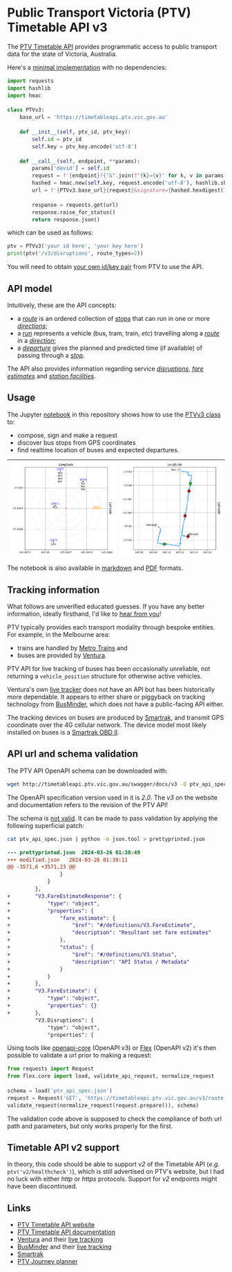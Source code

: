 # Public Transport Victoria (PTV) Timetable API v3
The [PTV Timetable API](https://www.ptv.vic.gov.au/footer/data-and-reporting/datasets/ptv-timetable-api/) provides programmatic access to public transport data for the state of Victoria, Australia.

Here's a [minimal implementation](https://github.com/r1cc4rdo/PTV_v3/blob/main/ptvv3.py) with no dependencies:
``` python
import requests
import hashlib
import hmac

class PTVv3:    
    base_url = 'https://timetableapi.ptv.vic.gov.au'

    def __init__(self, ptv_id, ptv_key):
        self.id = ptv_id
        self.key = ptv_key.encode('utf-8')

    def __call__(self, endpoint, **params):
        params['devid'] = self.id
        request = f'{endpoint}?{"&".join(f"{k}={v}" for k, v in params.items())}'
        hashed = hmac.new(self.key, request.encode('utf-8'), hashlib.sha1)
        url = f'{PTVv3.base_url}{request}&signature={hashed.hexdigest()}'

        response = requests.get(url)
        response.raise_for_status()
        return response.json()
```
which can be used as follows:
``` python
ptv = PTVv3('your id here', 'your key here')
print(ptv('/v3/disruptions', route_types=2))
```
You will need to obtain [your own id/key pair](https://www.ptv.vic.gov.au/assets/default-site/footer/data-and-reporting/Datasets/PTV-Timetable-API/60096c0692/PTV-Timetable-API-key-and-signature-document.rtf) from PTV to use the API.

## API model
Intuitively, these are the API concepts:
* a *[route](https://timetableapi.ptv.vic.gov.au/swagger/ui/index#!/Routes)* is an ordered collection of *[stops](https://timetableapi.ptv.vic.gov.au/swagger/ui/index#!/Stops)* that can run in one or more *[directions](https://timetableapi.ptv.vic.gov.au/swagger/ui/index#!/Directions)*;
* a *[run](https://timetableapi.ptv.vic.gov.au/swagger/ui/index#!/Runs)* represents a vehicle (bus, tram, train, *etc*) travelling along a *[route](https://timetableapi.ptv.vic.gov.au/swagger/ui/index#!/Routes)* in a *[direction](https://timetableapi.ptv.vic.gov.au/swagger/ui/index#!/Directions)*;
* a *[departure](https://timetableapi.ptv.vic.gov.au/swagger/ui/index#!/Departures)* gives the planned and predicted time (if available) of passing through a *[stop](https://timetableapi.ptv.vic.gov.au/swagger/ui/index#!/Stops)*.

The API also provides information regarding service *[disruptions](https://timetableapi.ptv.vic.gov.au/swagger/ui/index#!/Disruptions)*, *[fare estimates](https://timetableapi.ptv.vic.gov.au/swagger/ui/index#!/FareEstimate)* and *[station facilities](https://timetableapi.ptv.vic.gov.au/swagger/ui/index#!/Stops)*.

## Usage
The Jupyter [notebook](ptv.ipynb) in this repository shows how to use the [PTVv3 class](https://github.com/r1cc4rdo/PTV_v3/blob/638a3d1f62ab8f67c67166decac6d7c42e65694c/ptvv3.py#L6) to:
* compose, sign and make a request
* discover bus stops from GPS coordinates
* find realtime location of buses and expected departures.

|![](media/stops.png)|![](media/buses.png)|
| ------------------ | ------------------ |

The notebook is also available in [markdown](media/notebook.md) and [PDF](media/notebook.pdf) formats.

## Tracking information
What follows are unverified educated guesses. If you have any better information, ideally firsthand, I'd like to [hear from you](https://github.com/r1cc4rdo/PTV_v3/discussions)!

PTV typically provides each transport modality through bespoke entities. For example, in the Melbourne area:
* trains are handled by [Metro Trains](https://www.metrotrains.com.au/) and
* buses are provided by [Ventura](https://www.venturabus.com.au/).

PTV API for live tracking of buses has been occasionally unreliable, not returning a ```vehicle_position``` structure for otherwise active vehicles.

Ventura's own [live tracker](https://www.venturabus.com.au/live-tracking) does not have an API but has been historically more dependable. It appears to either share or piggyback on tracking technology from [BusMinder](https://www.busminder.com.au), which does not have a public-facing API either.

The tracking devices on buses are produced by [Smartrak](https://smartrak.com), and transmit GPS coordinate over the 4G cellular network. The device model most likely installed on buses is a [Smartrak OBD II](https://go.smartrak.com/rs/040-SMS-890/images/PDF-Product-Brochure-1199-OBD-II.pdf).

## API url and schema validation
The PTV API OpenAPI schema can be downloaded with:
``` bash
wget http://timetableapi.ptv.vic.gov.au/swagger/docs/v3 -O ptv_api_spec.json
```
The OpenAPI specification version used in it is *2.0*. The *v3* on the website and documentation refers to the revision of the PTV API!

The schema is [not valid](https://timetableapi.ptv.vic.gov.au/swagger/ui/index#!/FareEstimate/FareEstimate_GetFareEstimateByZone:~:text=%3Cspan%20class%3D%22strong%22%3EV3.FareEstimateResponse%20is%20not%20defined!%3C/span%3E). It can be made to pass validation by applying the following superficial patch:
``` bash
cat ptv_api_spec.json | python -m json.tool > prettyprinted.json
```
``` patch
--- prettyprinted.json	2024-03-26 01:38:49
+++ modified.json	2024-03-26 01:39:11
@@ -3571,6 +3571,23 @@
                 }
             }
         },
+        "V3.FareEstimateResponse": {
+            "type": "object",
+            "properties": {
+                "fare_estimate": {
+                    "$ref": "#/definitions/V3.FareEstimate",
+                    "description": "Resultant set fare estimates"
+                },
+                "status": {
+                    "$ref": "#/definitions/V3.Status",
+                    "description": "API Status / Metadata"
+                }
+            }
+        },
+        "V3.FareEstimate": {
+            "type": "object",
+            "properties": {}
+        },
         "V3.Disruptions": {
             "type": "object",
             "properties": {
```
Using tools like [openapi-core](https://github.com/python-openapi/openapi-core) (OpenAPI v3) or [Flex](https://github.com/pipermerriam/flex) (OpenAPI v2) it's then possible to validate a url prior to making a request:
``` python
from requests import Request
from flex.core import load, validate_api_request, normalize_request

schema = load('ptv_api_spec.json')
request = Request('GET', 'https://timetableapi.ptv.vic.gov.au/v3/route_types')
validate_request(normalize_request(request.prepare()), schema)
```
The validation code above is supposed to check the compliance of both url path and parameters, but only works properly for the first.

## Timetable API v2 support
In theory, this code should be able to support *v2* of the Timetable API (*e.g.* ```ptv('v2/healthcheck')```), which is still advertised on PTV's website, but I had no luck with either *http* or *https* protocols. Support for *v2* endpoints might have been discontinued.

## Links
* [PTV Timetable API website](https://www.ptv.vic.gov.au/footer/data-and-reporting/datasets/ptv-timetable-api)
* [PTV Timetable API documentation](https://timetableapi.ptv.vic.gov.au/swagger/ui/index)
* [Ventura](https://www.venturabus.com.au) and their [live tracking](https://www.venturabus.com.au/live-tracking/details/142/oakleigh-box-hill-via-clayton-monash-university-mt-waverley#)
* [BusMinder](https://www.busminder.com.au) and their [live tracking](https://maps.busminder.com.au/route/live/D2CAE095-483D-46A7-B4AD-09A6F97618F3)
* [Smartrak](https://smartrak.com)
* [PTV Journey planner](https://www.ptv.vic.gov.au/journey)

